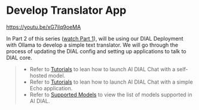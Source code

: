 # Develop Translator App

https://youtu.be/xG7ilq9oeMA

In Part 2 of this series ([watch Part 1](/docs/video%20demos/3.Developers/4.deploy-ollama.md)), will be using our DIAL Deployment with Ollama to develop a simple text translator. We will go through the process of updating the DIAL config and setting up applications to talk to DIAL core.

> * Refer to [Tutorials](/docs/tutorials/quick-start-with-self-hosted-model.md) to lean how to launch AI DIAL Chat with a self-hosted model.
> * Refer to [Tutorials](/docs/tutorials/quick-start-with-application.md) to lean how to launch AI DIAL Chat with a simple Echo application.
> * Refer to [Supported Models](/docs/supported-models.md) to view the list of models supported in AI DIAL.